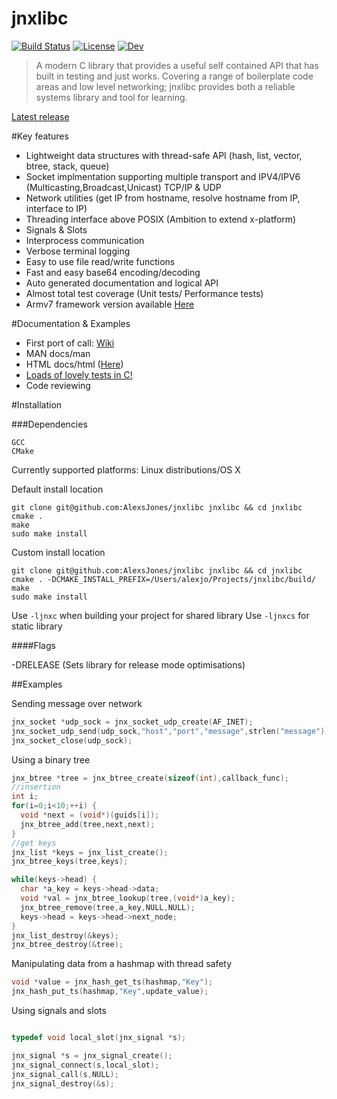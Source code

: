 
 jnxlibc
=======
[![Build Status](https://travis-ci.org/AlexsJones/jnxlibc.svg?branch=master)](https://travis-ci.org/AlexsJones/jnxlibc.svg?branch=master)
[![License](http://img.shields.io/badge/license-GPLv3-green.svg)](http://img.shields.io/badge/license-GPLv3-green.svg)
[![Dev](http://img.shields.io/badge/development-active-green.svg)](http://img.shields.io/badge/development-active-green.svg)


>A modern C library that provides a useful self contained API that has built in testing and just works.
>Covering a range of boilerplate code areas and low level networking; jnxlibc provides both a reliable systems library and tool for learning.

[Latest release](https://github.com/AlexsJones/jnxlibc/releases)


#Key features
- Lightweight data structures with thread-safe API (hash, list, vector, btree, stack, queue) 
- Socket implmentation supporting multiple transport and IPV4/IPV6 (Multicasting,Broadcast,Unicast) TCP/IP & UDP
- Network utilities (get IP from hostname, resolve hostname from IP, interface to IP)
- Threading interface above POSIX (Ambition to extend x-platform)
- Signals & Slots
- Interprocess communication
- Verbose terminal logging
- Easy to use file read/write functions
- Fast and easy base64 encoding/decoding
- Auto generated documentation and logical API
- Almost total test coverage (Unit tests/ Performance tests)
- Armv7 framework version available [Here](https://github.com/AlexsJones/jnxlibc_ios)

#Documentation & Examples

- First port of call: [Wiki](https://github.com/AlexsJones/jnxlibc/wiki/A-library-tour)
- MAN  docs/man
- HTML docs/html ([Here](http://htmlpreview.github.io/?https://raw.github.com/AlexsJones/jnxlibc/master/docs/html/files.html))
- [Loads of lovely tests in C!](setup/test)
- Code reviewing

#Installation

###Dependencies
```
GCC
CMake
```
Currently supported platforms:
Linux distributions/OS X


Default install location
```
git clone git@github.com:AlexsJones/jnxlibc jnxlibc && cd jnxlibc
cmake .
make
sudo make install
```
Custom install location
```
git clone git@github.com:AlexsJones/jnxlibc jnxlibc && cd jnxlibc
cmake . -DCMAKE_INSTALL_PREFIX=/Users/alexjo/Projects/jnxlibc/build/ 
make
sudo make install
```

Use `-ljnxc` when building your project for shared library
Use `-ljnxcs` for static library

####Flags

-DRELEASE (Sets library for release mode optimisations) 

##Examples

Sending message over network
```C
jnx_socket *udp_sock = jnx_socket_udp_create(AF_INET);
jnx_socket_udp_send(udp_sock,"host","port","message",strlen("message"));
jnx_socket_close(udp_sock);

```
Using a binary tree
```C
jnx_btree *tree = jnx_btree_create(sizeof(int),callback_func);
//insertion
int i;
for(i=0;i<10;++i) {
  void *next = (void*)(guids[i]);
  jnx_btree_add(tree,next,next);
}
//get keys
jnx_list *keys = jnx_list_create();
jnx_btree_keys(tree,keys);

while(keys->head) {
  char *a_key = keys->head->data;
  void *val = jnx_btree_lookup(tree,(void*)a_key);
  jnx_btree_remove(tree,a_key,NULL,NULL);
  keys->head = keys->head->next_node;
}
jnx_list_destroy(&keys);
jnx_btree_destroy(&tree);
```
Manipulating data from a hashmap with thread safety
```C
void *value = jnx_hash_get_ts(hashmap,"Key");
jnx_hash_put_ts(hashmap,"Key",update_value);
```

Using signals and slots
```C

typedef void local_slot(jnx_signal *s);

jnx_signal *s = jnx_signal_create();
jnx_signal_connect(s,local_slot);
jnx_signal_call(s,NULL);
jnx_signal_destroy(&s);

```

